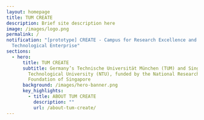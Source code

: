 ```yaml
---
layout: homepage
title: TUM CREATE
description: Brief site description here
image: /images/logo.png
permalink: /
notification: "[prototype] CREATE - Campus for Research Excellence and
  Technological Enterprise"
sections:
  - hero:
      title: TUM CREATE
      subtitle: Germany’s Technische Universität München (TUM) and Singapore’s Nanyang
        Technological University (NTU), funded by the National Research
        Foundation of Singapore
      background: /images/hero-banner.png
      key_highlights:
        - title: ABOUT TUM CREATE
          description: ""
          url: /about-tum-create/
---
```


